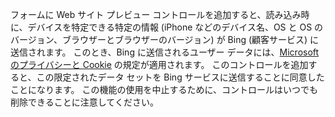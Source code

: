 フォームに Web サイト プレビュー コントロールを追加すると、読み込み時に、デバイスを特定できる特定の情報 (iPhone などのデバイス名、OS と OS のバージョン、ブラウザーとブラウザーのバージョン) が Bing (顧客サービス) に送信されます。 このとき、Bing に送信されるユーザー データには、[Microsoft のプライバシーと Cookie](http://go.microsoft.com/fwlink/p/?LinkID=521839) の規定が適用されます。 このコントロールを追加すると、この限定されたデータ セットを Bing サービスに送信することに同意したことになります。 この機能の使用を中止するために、コントロールはいつでも削除できることに注意してください。